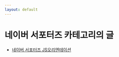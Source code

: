 ```yaml
---
layout: default
---
```


# 네이버 서포터즈 카테고리의 글

<ul>
  
  <li><a href="https://ericsj1998.github.io/JS%EC%9D%98-%EC%8B%9C%EC%9E%91-%EC%98%A4%EB%A6%AC%EC%97%94%ED%85%8C%EC%9D%B4%EC%85%98/">네이버 서포터즈 JS오리엔테이션</a></li>
  
</ul>
